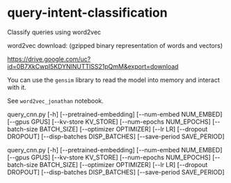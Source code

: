 # query-intent-classification
Classify queries using word2vec


word2vec download: (gzipped binary representation of words and vectors)

https://drive.google.com/uc?id=0B7XkCwpI5KDYNlNUTTlSS21pQmM&export=download

You can use the `gensim` library to read the model into memory and interact with it.

See `word2vec_jonathan` notebook.

query_cnn.py [-h] [--pretrained-embedding] [--num-embed NUM_EMBED]
                    [--gpus GPUS] [--kv-store KV_STORE]
                    [--num-epochs NUM_EPOCHS] [--batch-size BATCH_SIZE]
                    [--optimizer OPTIMIZER] [--lr LR] [--dropout DROPOUT]
                    [--disp-batches DISP_BATCHES] [--save-period SAVE_PERIOD]

query_cnn.py [-h] [--pretrained-embedding] [--num-embed NUM_EMBED]
                    [--gpus GPUS] [--kv-store KV_STORE]
                    [--num-epochs NUM_EPOCHS] [--batch-size BATCH_SIZE]
                    [--optimizer OPTIMIZER] [--lr LR] [--dropout DROPOUT]
                    [--disp-batches DISP_BATCHES] [--save-period SAVE_PERIOD]
